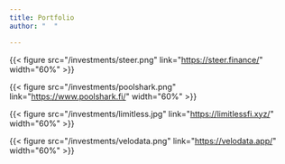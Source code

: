 ```yaml
---
title: Portfolio
author: "  "

---
```


{{< figure src="/investments/steer.png" link="https://steer.finance/" width="60%"  >}}

{{< figure src="/investments/poolshark.png" link="https://www.poolshark.fi/" width="60%" >}}

{{< figure src="/investments/limitless.jpg" link="https://limitlessfi.xyz/" width="60%" >}}

{{< figure src="/investments/velodata.png" link="https://velodata.app/" width="60%" >}}